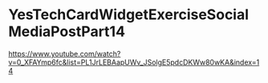 # YesTechCardWidgetExerciseSocialMediaPostPart14
 https://www.youtube.com/watch?v=0_XFAYmp6fc&list=PL1JrLEBAapUWv_JSolgE5pdcDKWw80wKA&index=14
